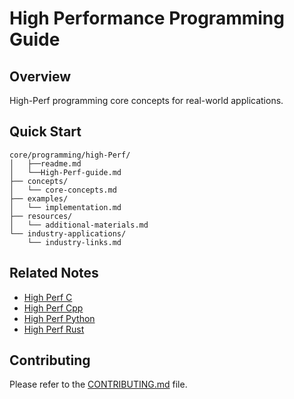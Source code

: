 <!--Landing Page README.md-->
# High Performance Programming Guide

## Overview

High-Perf programming core concepts for real-world applications.

## Quick Start
```
core/programming/high-Perf/
│   ├──readme.md
│   └──High-Perf-guide.md
├── concepts/
│   └── core-concepts.md
├── examples/
│   └── implementation.md
├── resources/
│   └── additional-materials.md
└── industry-applications/
    └── industry-links.md
```

## Related Notes
- [High Perf C](../languages/c-notes/concepts/advanced-concepts/high-perf-c)
- [High Perf Cpp](../languages/cpp-notes/concepts/advanced-concepts/high-perf-cpp)
- [High Perf Python](../languages/python-notes/concepts/advanced-concepts/high-perf-python)
- [High Perf Rust](../languages//rust-notes/concepts/advanced-concepts/high-perf-rust)
 
## Contributing

Please refer to the [CONTRIBUTING.md](../CONTRIBUTING.md) file.



